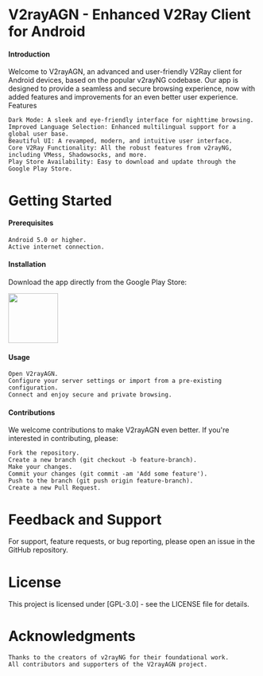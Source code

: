 # V2rayAGN - Enhanced V2Ray Client for Android


#### Introduction

Welcome to V2rayAGN, an advanced and user-friendly V2Ray client for Android devices, based on the popular v2rayNG codebase. Our app is designed to provide a seamless and secure browsing experience, now with added features and improvements for an even better user experience.
Features

    Dark Mode: A sleek and eye-friendly interface for nighttime browsing.
    Improved Language Selection: Enhanced multilingual support for a global user base.
    Beautiful UI: A revamped, modern, and intuitive user interface.
    Core V2Ray Functionality: All the robust features from v2rayNG, including VMess, Shadowsocks, and more.
    Play Store Availability: Easy to download and update through the Google Play Store.


# Getting Started

#### Prerequisites
    Android 5.0 or higher.
    Active internet connection.

#### Installation

Download the app directly from the Google Play Store:

<p>
<a href="https://play.google.com/store/apps/details?id=com.agn.v2ray"><img src="https://play.google.com/intl/en_us/badges/images/generic/en-play-badge.png" height="100"></a>
</p>

#### Usage 

    Open V2rayAGN.
    Configure your server settings or import from a pre-existing configuration.
    Connect and enjoy secure and private browsing.

#### Contributions

We welcome contributions to make V2rayAGN even better. If you're interested in contributing, please:

    Fork the repository.
    Create a new branch (git checkout -b feature-branch).
    Make your changes.
    Commit your changes (git commit -am 'Add some feature').
    Push to the branch (git push origin feature-branch).
    Create a new Pull Request.

# Feedback and Support

For support, feature requests, or bug reporting, please open an issue in the GitHub repository.


# License

This project is licensed under [GPL-3.0] - see the LICENSE file for details.


# Acknowledgments

    Thanks to the creators of v2rayNG for their foundational work.
    All contributors and supporters of the V2rayAGN project.
